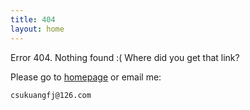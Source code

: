 ```yaml
---
title: 404
layout: home
---
```


Error 404. Nothing found :( Where did you get that link?

Please go to [homepage](/) or email me:

    csukuangfj@126.com

